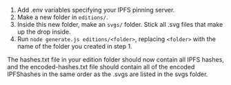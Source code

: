 1. Add .env variables specifying your IPFS pinning server.
2. Make a new folder in `editions/`.
3. Inside this new folder, make an `svgs/` folder. Stick all .svg files that make up the drop inside.
4. Run `node generate.js editions/<folder>`, replacing `<folder>` with the name of the folder you created in step 1.

The hashes.txt file in your edition folder should now contain all IPFS hashes, and the encoded-hashes.txt file should contain all of the encoded IPFShashes in the same order as the .svgs are listed in the svgs folder.
